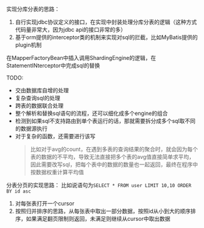 实现分库分表的思路：
1. 自行实现jdbc协议定义的接口，在实现中封装处理分库分表的逻辑（这种方式代码量非常大，因为jdbc api的接口非常的多）
2. 基于orm提供的interceptor类的机制来实现对sql的拦截，比如MyBatis提供的plugin机制

在MapperFactoryBean中插入调用ShardingEngine的逻辑，在StatementINterceptor中完成sql的替换

TODO:
* 交由数据库自增的处理
* 复杂查询sql的处理
* 跨表的数据联合处理
* 整个解析和替换sql语句的流程，还可以细化成多个engine的组合
* 检测到如果sql不支持路由到单个表运行的话，那就需要拆分成多个sql取不同的数据源执行
* 对于复杂的函数，还需要进行该写
    > 比如对于avg的count，在遇到多表的查询结果的聚合时，就会因为每个表的数据的不平均，导致无法直接把多个表的avg值直接简单求平均，因此需要改写sql，把每个表中的数据的数量也一起返回，最终在程序中按数据权重计算平均值

分表分页的实现思路：
比如说语句为`SELECT * FROM user LIMIT 10,10 ORDER BY id asc`
1. 对每张表打开一个cursor
2. 按照归并排序的思路，从每张表中取出一部分数据，按照id从小到大的顺序排序，如果满足翻页限制则返回，未满足则继续从cursor中取出数据